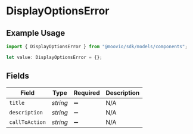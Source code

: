 # DisplayOptionsError

## Example Usage

```typescript
import { DisplayOptionsError } from "@moovio/sdk/models/components";

let value: DisplayOptionsError = {};
```

## Fields

| Field              | Type               | Required           | Description        |
| ------------------ | ------------------ | ------------------ | ------------------ |
| `title`            | *string*           | :heavy_minus_sign: | N/A                |
| `description`      | *string*           | :heavy_minus_sign: | N/A                |
| `callToAction`     | *string*           | :heavy_minus_sign: | N/A                |